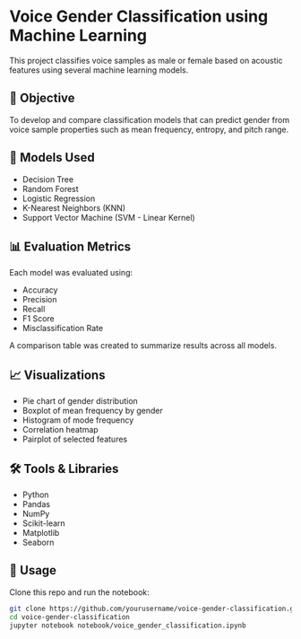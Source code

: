 # Voice Gender Classification using Machine Learning

This project classifies voice samples as male or female based on acoustic features using several machine learning models.

## 📌 Objective

To develop and compare classification models that can predict gender from voice sample properties such as mean frequency, entropy, and pitch range.

## 🧠 Models Used

- Decision Tree
- Random Forest
- Logistic Regression
- K-Nearest Neighbors (KNN)
- Support Vector Machine (SVM - Linear Kernel)

## 📊 Evaluation Metrics

Each model was evaluated using:

- Accuracy
- Precision
- Recall
- F1 Score
- Misclassification Rate

A comparison table was created to summarize results across all models.

## 📈 Visualizations

- Pie chart of gender distribution
- Boxplot of mean frequency by gender
- Histogram of mode frequency
- Correlation heatmap
- Pairplot of selected features

## 🛠️ Tools & Libraries

- Python
- Pandas
- NumPy
- Scikit-learn
- Matplotlib
- Seaborn

## 🧪 Usage

Clone this repo and run the notebook:

```bash
git clone https://github.com/yourusername/voice-gender-classification.git
cd voice-gender-classification
jupyter notebook notebook/voice_gender_classification.ipynb
